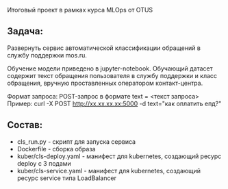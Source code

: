 Итоговый проект в рамках курса MLOps от OTUS

## Задача: 
Развернуть сервис автоматической классификации обращений в службу поддержки mos.ru.

Обучение модели приведено в jupyter-notebook. 
Обучающий датасет содержит текст обращения пользователя в службу поддержки и класс обращения, вручную проставленных оператором контакт-центра.

Формат запроса: POST-запрос в формате text = <текст запроса>
Пример: curl -X POST http://xx.xx.xx.xx:5000 -d text="как оплатить епд?"

## Состав:
* cls_run.py - скрипт для запуска сервиса
* Dockerfile - сборка образа
* kuber/cls-deploy.yaml - манифест для kubernetes, создающий ресурс deploy с 3 подами
* kuber/cls-service.yaml - манифест для kubernetes, создающий ресурс service типа LoadBalancer
